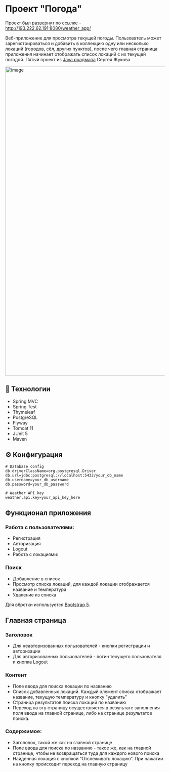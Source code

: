 # Проект "Погода"

Проект был развернут по ссылке - http://193.222.62.191:8080/weather_app/

Веб-приложение для просмотра текущей погоды. Пользователь может зарегистрироваться и добавить в коллекцию одну или несколько локаций (городов, сёл, других пунктов), после чего главная страница приложения начинает отображать список локаций с их текущей погодой. Пятый проект из [Java роадмапа](https://zhukovsd.github.io/java-backend-learning-course/) Сергея Жукова


<img width="1920" height="978" alt="image" src="https://github.com/user-attachments/assets/d0e681bd-d389-4a3c-877a-909401c209be" />

## 🚀 Технологии
- Spring MVC
- Spring Test
- Thymeleaf
- PostgreSQL
- Flyway
- Tomcat 11
- JUnit 5
- Maven

## ⚙️ Конфигурация
```
# Database config
db.driverClassName=org.postgresql.Driver
db.url=jdbc:postgresql://localhost:5432/your_db_name
db.username=your_db_username
db.password=your_db_password

# Weather API key
weather.api.key=your_api_key_here
```

## Функционал приложения
### Работа с пользователями:

- Регистрация
- Авторизация
- Logout
- Работа с локациями:

### Поиск
- Добавление в список
- Просмотр списка локаций, для каждой локации отображается название и температура
- Удаление из списка

Для вёрстки используется [Bootstrap 5](https://getbootstrap.com/docs/5.0/getting-started/introduction/).

## Главная страница
### Заголовок
- Для неавторизованных пользователей - кнопки регистрации и авторизации
- Для авторизованных пользователей - логин текущего пользователя и кнопка Logout
### Контент
- Поле ввода для поиска локации по названию
- Список добавленных локаций. Каждый элемент списка отображает название, текущую температуру и кнопку "удалить"
- Страница результатов поиска локаций по названию
- Переход на эту страницу осуществляется в результате заполнения поля ввода на главной странице, либо на странице результатов поиска.

### Содержимое:

- Заголовок, такой же как на главной странице
- Поле ввода для поиска по названию - такое же, как на главной странице, чтобы не возвращаться туда для каждого нового поиска
- Найденная локация с кнопкой “Отслеживать локацию”. При нажатии на кнопку происходит переход на главную страницу

